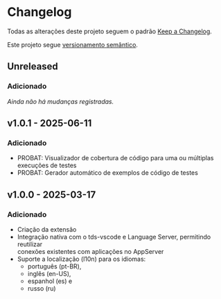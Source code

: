 # Changelog

Todas as alterações deste projeto seguem o padrão [Keep a Changelog](https://keepachangelog.com/pt-BR/1.0.0/).

Este projeto segue [versionamento semântico](https://semver.org/lang/pt-BR/).

## Unreleased

### Adicionado

_Ainda não há mudanças registradas._

## v1.0.1 - 2025-06-11

### Adicionado

- PROBAT: Visualizador de cobertura de código para uma ou múltiplas  
  execuções de testes
- PROBAT: Gerador automático de exemplos de código de testes

## v1.0.0 - 2025-03-17

### Adicionado

- Criação da extensão
- Integração nativa com o tds-vscode e Language Server, permitindo reutilizar  
  conexões existentes com aplicações no AppServer
- Suporte a localização (l10n) para os idiomas:  
  - português (pt-BR),  
  - inglês (en-US),  
  - espanhol (es) e  
  - russo (ru)
